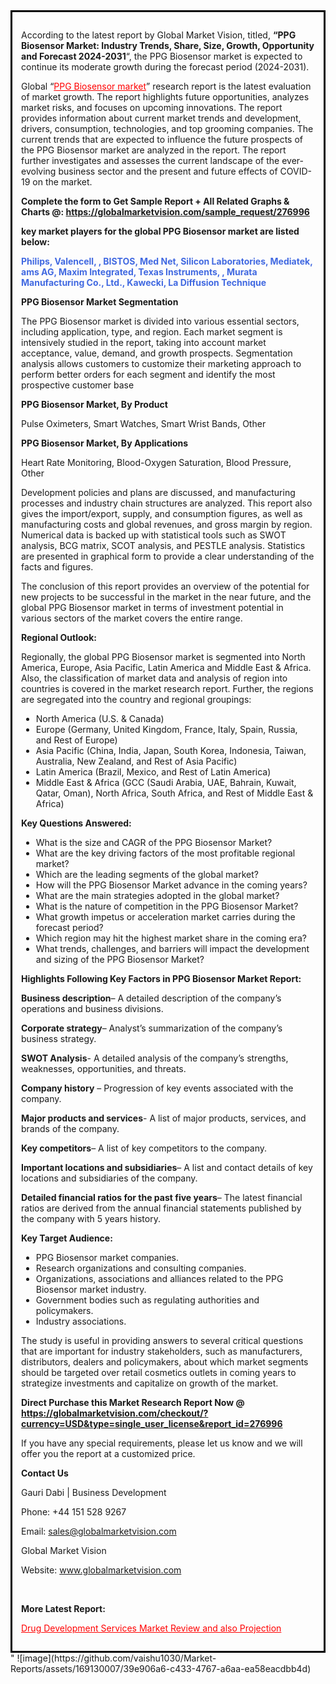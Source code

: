 <div style='border: 3px solid black; padding: 1em;'>

According to the latest report by Global Market Vision, titled, <strong>“PPG Biosensor Market: Industry Trends, Share, Size, Growth, Opportunity and Forecast 2024-2031</strong>“, the PPG Biosensor market is expected to continue its moderate growth during the forecast period (2024-2031).

Global “<a style='color: #ff0000;' href='https://globalmarketvision.com/reports/global-ppg-biosensor-market/276996'>PPG Biosensor market</a>” research report is the latest evaluation of market growth. The report highlights future opportunities, analyzes market risks, and focuses on upcoming innovations. The report provides information about current market trends and development, drivers, consumption, technologies, and top grooming companies. The current trends that are expected to influence the future prospects of the PPG Biosensor market are analyzed in the report. The report further investigates and assesses the current landscape of the ever-evolving business sector and the present and future effects of COVID-19 on the market.

<strong>Complete the form to Get Sample Report + All Related Graphs &amp; Charts @: <a style='color: #ff0000;' href='https://globalmarketvision.com/sample_request/276996?utm_source=linkedinPulse&utm_medium=SN&utm_campaign=SN'><strong>https://globalmarketvision.com/sample_request/276996</strong></a></strong>

<strong>key market players for the global PPG Biosensor market are listed below:</strong>

<strong style='color: #4169e1;'>Philips, Valencell, , BISTOS, Med Net, Silicon Laboratories, Mediatek, ams AG, Maxim Integrated, Texas Instruments, , Murata Manufacturing Co., Ltd., Kawecki, La Diffusion Technique</strong>

<strong>PPG Biosensor Market Segmentation</strong>

The PPG Biosensor market is divided into various essential sectors, including application, type, and region. Each market segment is intensively studied in the report, taking into account market acceptance, value, demand, and growth prospects. Segmentation analysis allows customers to customize their marketing approach to perform better orders for each segment and identify the most prospective customer base

<strong>PPG Biosensor Market, By Product</strong>

Pulse Oximeters, Smart Watches, Smart Wrist Bands, Other

<strong>PPG Biosensor Market, By Applications</strong>

Heart Rate Monitoring, Blood-Oxygen Saturation, Blood Pressure, Other

Development policies and plans are discussed, and manufacturing processes and industry chain structures are analyzed. This report also gives the import/export, supply, and consumption figures, as well as manufacturing costs and global revenues, and gross margin by region. Numerical data is backed up with statistical tools such as SWOT analysis, BCG matrix, SCOT analysis, and PESTLE analysis. Statistics are presented in graphical form to provide a clear understanding of the facts and figures.

The conclusion of this report provides an overview of the potential for new projects to be successful in the market in the near future, and the global PPG Biosensor market in terms of investment potential in various sectors of the market covers the entire range.

<strong>Regional Outlook:</strong>

Regionally, the global PPG Biosensor market is segmented into North America, Europe, Asia Pacific, Latin America and Middle East &amp; Africa. Also, the classification of market data and analysis of region into countries is covered in the market research report. Further, the regions are segregated into the country and regional groupings:
<ul>
  <li>North America (U.S. &amp; Canada)</li>
  <li>Europe (Germany, United Kingdom, France, Italy, Spain, Russia, and Rest of Europe)</li>
  <li>Asia Pacific (China, India, Japan, South Korea, Indonesia, Taiwan, Australia, New Zealand, and Rest of Asia Pacific)</li>
  <li>Latin America (Brazil, Mexico, and Rest of Latin America)</li>
  <li>Middle East &amp; Africa (GCC (Saudi Arabia, UAE, Bahrain, Kuwait, Qatar, Oman), North Africa, South Africa, and Rest of Middle East &amp; Africa)</li>
</ul>
<strong>Key Questions Answered:</strong>
<ul>
  <li>What is the size and CAGR of the PPG Biosensor Market?</li>
  <li>What are the key driving factors of the most profitable regional market?</li>
  <li>Which are the leading segments of the global market?</li>
  <li>How will the PPG Biosensor Market advance in the coming years?</li>
  <li>What are the main strategies adopted in the global market?</li>
  <li>What is the nature of competition in the PPG Biosensor Market?</li>
  <li>What growth impetus or acceleration market carries during the forecast period?</li>
  <li>Which region may hit the highest market share in the coming era?</li>
  <li>What trends, challenges, and barriers will impact the development and sizing of the PPG Biosensor Market?</li>
</ul>
<strong>Highlights Following Key Factors in PPG Biosensor Market Report:</strong>

<strong>Business description</strong>– A detailed description of the company’s operations and business divisions.

<strong>Corporate strategy</strong>– Analyst’s summarization of the company’s business strategy.

<strong>SWOT Analysis</strong>- A detailed analysis of the company’s strengths, weaknesses, opportunities, and threats.

<strong>Company history</strong> – Progression of key events associated with the company.

<strong>Major products and services</strong>- A list of major products, services, and brands of the company.

<strong>Key competitors</strong>– A list of key competitors to the company.

<strong>Important locations and subsidiaries</strong>– A list and contact details of key locations and subsidiaries of the company.

<strong>Detailed financial ratios for the past five years</strong>– The latest financial ratios are derived from the annual financial statements published by the company with 5 years history.

<strong>Key Target Audience:</strong>
<ul>
  <li>PPG Biosensor market companies.</li>
  <li>Research organizations and consulting companies.</li>
  <li>Organizations, associations and alliances related to the PPG Biosensor market industry.</li>
  <li>Government bodies such as regulating authorities and policymakers.</li>
  <li>Industry associations.</li>
</ul>
The study is useful in providing answers to several critical questions that are important for industry stakeholders, such as manufacturers, distributors, dealers and policymakers, about which market segments should be targeted over retail cosmetics outlets in coming years to strategize investments and capitalize on growth of the market.

<strong>Direct Purchase this Market Research Report Now @ </strong><strong><a style='color: #ff0000;' href='https://globalmarketvision.com/checkout/?currency=USD&type=single_user_license&report_id=276996?utm_source=linkedinPulse&utm_medium=SN&utm_campaign=SN'><strong>https://globalmarketvision.com/checkout/?currency=USD&type=single_user_license&report_id=276996</strong></a></strong>

If you have any special requirements, please let us know and we will offer you the report at a customized price.
<p id='ember58' class='ember-view reader-content-blocks__paragraph'><strong>Contact Us</strong></p>
<p id='ember59' class='ember-view reader-content-blocks__paragraph'>Gauri Dabi | Business Development</p>
<p id='ember60' class='ember-view reader-content-blocks__paragraph'>Phone: +44 151 528 9267</p>
Email: <a href='mailto:sales@globalmarketvision.com'>sales@globalmarketvision.com</a>

Global Market Vision

Website: <a href='http://www.globalmarketvision.com'>www.globalmarketvision.com</a>

&nbsp;

<strong>More Latest Report:</strong>

<a style='color: #ff0000;' href='https://medium.com/@namratasonawane27/drug-development-services-market-review-and-also-projection-cddb9c2ecfbd'>Drug Development Services Market Review and also Projection</a>

</div>"
![image](https://github.com/vaishu1030/Market-Reports/assets/169130007/39e906a6-c433-4767-a6aa-ea58eacdbb4d)
